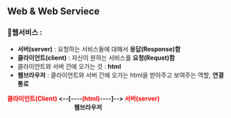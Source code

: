 ## Web & Web Serviece

### 🔸웹서비스 : 
  - <strong>서버(server)</strong> : 요청하는 서비스들에 대해서 <strong>응답(Response)함</strong>
  - <strong>클라이언트(client)</strong> :  자신이 원하는 서비스를 <strong>요청(Requst)함</strong>
  - 클라이언트와 서버 간에 오가는 것 : <strong>html</strong>
  - <strong>웹브라우저</strong> : 클라이언트와 서버 간에 오가는 html을 받아주고 보여주는 역할, <strong>연결 통로</strong>

  <strong><span style="color:red">클라이언트(Client)</span>  <--[----<span style="color:red">(html)</span>----]--> <span style="color:red">서버(server)</span></strong>  
  <strong>                      웹브라우저</strong>